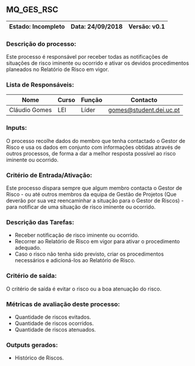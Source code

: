 ## **MQ_GES_RSC**

| Estado: Incompleto | Data: 24/09/2018 | Versão: v0.1 |
| - | - | - |

### **Descrição do processo:**

Este processo é responsável por receber todas as notificações de situações de risco iminente ou ocorrido e ativar os devidos procedimentos planeados no Relatório de Risco em vigor.

### **Lista de Responsáveis:**

| Nome | Curso | Função | Contacto |
| - | - | - | - |
| Cláudio Gomes | LEI | Líder | gomes@student.dei.uc.pt |

### **Inputs:**

O processo recolhe dados do membro que tenha contactado o Gestor de Risco e usa os dados em conjunto com informações obtidas através de outros processos, de forma a dar a melhor resposta possível ao risco iminente ou ocorrido.

### **Critério de Entrada/Ativação:**

Este processo dispara sempre que algum membro contacta o Gestor de Risco - ou até outros membros da equipa de Gestão de Projetos (Que deverão por sua vez reencaminhar a situação para o Gestor de Riscos) - para notificar de uma situação de risco iminente ou ocorrido.

### **Descrição das Tarefas:**

* Receber notificação de risco iminente ou ocorrido.
* Recorrer ao Relatório de Risco em vigor para ativar o procedimento adequado.
* Caso o risco não tenha sido previsto, criar os procedimentos necessários e adicioná-los ao Relatório de Risco.

### **Critério de saída:**

O critério de saída é evitar o risco ou a boa atenuação do risco.

### **Métricas de avaliação deste processo:**

* Quantidade de riscos evitados.
* Quantidade de riscos ocorridos.
* Quantidade de riscos atenuados.

### **Outputs gerados:**

* Histórico de Riscos.